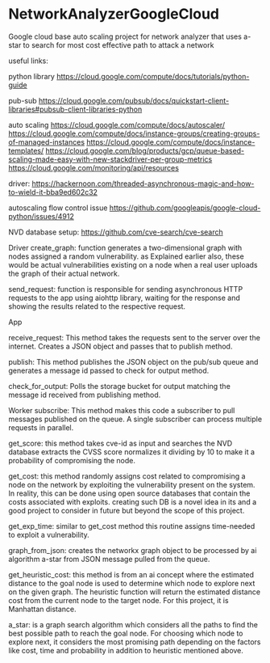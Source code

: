 # NetworkAnalyzerGoogleCloud
Google cloud base auto scaling project for network analyzer that uses a-star to search for most cost effective path to attack a network

useful links:

python library
https://cloud.google.com/compute/docs/tutorials/python-guide

pub-sub
https://cloud.google.com/pubsub/docs/quickstart-client-libraries#pubsub-client-libraries-python

auto scaling
https://cloud.google.com/compute/docs/autoscaler/
https://cloud.google.com/compute/docs/instance-groups/creating-groups-of-managed-instances
https://cloud.google.com/compute/docs/instance-templates/
https://cloud.google.com/blog/products/gcp/queue-based-scaling-made-easy-with-new-stackdriver-per-group-metrics
https://cloud.google.com/monitoring/api/resources

driver:
https://hackernoon.com/threaded-asynchronous-magic-and-how-to-wield-it-bba9ed602c32

autoscaling flow control issue
https://github.com/googleapis/google-cloud-python/issues/4912

NVD database setup:
https://github.com/cve-search/cve-search


Driver
create_graph: function generates a two-dimensional graph with nodes assigned a random vulnerability. as Explained earlier also, these would be actual vulnerabilities existing on a node when a real user uploads the graph of their actual network.


send_request: function is responsible for sending asynchronous HTTP requests to the app using aiohttp library, waiting for the response and showing the results related to the respective request.

App

receive_request: This method takes the requests sent to the server over the internet. Creates a JSON object and passes that to publish method.

publish: This method publishes the JSON object on the pub/sub queue and generates a message id passed to check for output method.

check_for_output: Polls the storage bucket for output matching the message id received from publishing method.

Worker
subscribe: This method makes this code a subscriber to pull messages published on the queue. A single subscriber can process multiple requests in parallel.

get_score: this method takes cve-id as input and searches the NVD database extracts the CVSS score normalizes it dividing by 10 to make it a probability of compromising the node.
	  
get_cost: this method randomly assigns cost related to compromising a node on the network by exploiting the vulnerability present on the system. In reality, this can be done using open source databases that contain the costs associated with exploits. creating such DB is a novel idea in its and a good project to consider in future but beyond the scope of this project.

get_exp_time: similar to get_cost  method this routine assigns time-needed to exploit a vulnerability.

graph_from_json: creates the networkx graph object to be processed by ai algorithm a-star from JSON message pulled from the queue.

get_heuristic_cost: this method is from an ai concept where the estimated distance to the goal node is used to determine which node to explore next on the given graph. The heuristic function will return the estimated distance cost from the current node to the target node. For this project, it is  Manhattan distance.

a_star: is a graph search algorithm which considers all the paths to find the best possible path to reach the goal node. For choosing which node to explore next, it considers the most promising path depending on the factors like cost, time and probability in addition to heuristic mentioned above.

